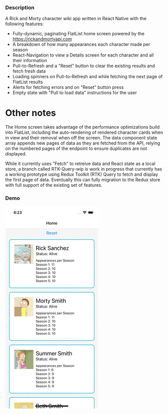 ### Description

A Rick and Morty character wiki app written in React Native with the following features:

- Fully-dynamic, paginating FlatList home screen powered by the https://rickandmortyapi.com
- A breakdown of how many appearances each character made per season
- React-Navigation to view a Details screen for each character and all their information
- Pull-to-Refresh and a "Reset" button to clear the existing results and fetch fresh data
- Loading spinners on Pull-to-Refresh and while fetching the next page of FlatList results
- Alerts for fetching errors and on "Reset" button press
- Empty state with "Pull to load data" instructions for the user

# Other notes

The Home screen takes advantage of the performance optimizations build into FlatList, including the
auto-rendering of rendered character cards when in view and their removal when off the screen. The
data component state array appends new pages of data as they are fetched from the API, relying on
the numbered pages of the endpoint to ensure duplicates are not displayed.

While it currently uses "Fetch" to retreive data and React state as a local store, a branch called
RTK-Query-wip is work in progress that currently has a working prototype using Redux Toolkit (RTK)
Query to fetch and display the first page of data. Eventually this can fully migration to the Redux
store with full support of the existing set of features.

### Demo

<img src="./assets/demo.gif">
